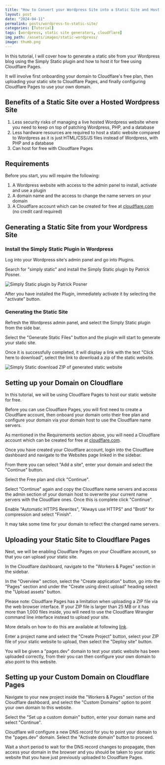```yaml
---
title: "How to Convert your Wordpress Site into a Static Site and Host for Free"
layout: post
date: "2024-04-11"
permalink: posts/wordpress-to-static-site/
categories: [Tutorial]
tags: [wordpress, static site generators, cloudflare]
img_path: /assets/images/static-wordpress/
image: thumb.png
---
```


In this tutorial, I will cover how to generate a static site from your Wordpress blog using the Simply Static plugin and how to host it for free using Cloudflare Pages.

It will involve first onboarding your domain to Cloudflare's free plan, then uploading your static site to Cloudflare Pages, and finally configuring Cloudflare Pages to use your own domain.

## Benefits of a Static Site over a Hosted Wordpress Site

1. Less security risks of managing a live hosted Wordpress website where you need to keep on top of patching Wordpress, PHP, and a database
2. Less hardware resources are required to host a static website compared to Wordpress as it is just HTML/CSS/JS files instead of Wordpress, with PHP and a database
3. Can host for free with Cloudflare Pages

## Requirements

Before you start, you will require the following:

1. A Wordpress website with access to the admin panel to install, activate and use a plugin
2. A domain name and the access to change the name servers on your domain
3. A Cloudflare account which can be created for free at [cloudflare.com](https://www.cloudflare.com/) (no credit card required)

## Generating a Static Site from your Wordpress Site

### Install the Simply Static Plugin in Wordpress

Log into your Wordpress site's admin panel and go into Plugins.

Search for "simply static" and install the Simply Static plugin by Patrick Posner.

![Simply Static plugin by Patrick Posner](plugin-simply-static.png)

After you have installed the Plugin, immediately activate it by selecting the "activate" button.

### Generating the Static Site

Refresh the Wordpress admin panel, and select the Simply Static plugin from the side bar.

Select the "Generate Static Files" button and the plugin will start to generate your static site.

Once it is successfully completed, it will display a link with the text "Click here to download", select the link to download a zip of the static website.

![Simply Static download ZIP of generated static website](simply-static-download-zip.png)

## Setting up your Domain on Cloudflare

In this tutorial, we will be using Cloudflare Pages to host our static website for free.

Before you can use Cloudflare Pages, you will first need to create a Cloudflare account, then onboard your domain onto their free plan and configure your domain via your domain host to use the Cloudflare name servers.

As mentioned in the Requirements section above, you will need a Cloudflare account which can be created for free at [cloudflare.com](https://www.cloudflare.com/).

Once you have created your Cloudflare account, login into the Cloudflare dashboard and navigate to the Websites page linked in the sidebar.

From there you can select "Add a site", enter your domain and select the "Continue" button.

Select the Free plan and click "Continue".

Select "Continue" again and copy the Cloudflare name servers and access the admin section of your domain host to overwrite your current name servers with the Cloudflare ones. Once this is complete click "Continue".

Enable "Automatic HTTPS Rewrites", "Always use HTTPS" and "Brotli" for compression and select "Finish".

It may take some time for your domain to reflect the changed name servers.

## Uploading your Static Site to Cloudflare Pages

Next, we will be enabling Cloudflare Pages on your Cloudflare account, so that you can upload your static site.

In the Cloudflare dashboard, navigate to the "Workers & Pages" section in the sidebar.

In the "Overview" section, select the "Create application" button, go into the "Pages" section and under the "Create using direct upload" heading select the "Upload assets" button.

Please note: Cloudflare Pages has a limitation when uploading a ZIP file via the web browser interface. If your ZIP file is larger than 25 MB or it has more than 1,000 files inside, you will need to use the Cloudflare Wrangler command line interface instead to upload your site.

More details on how to do this are available at following [link](https://developers.cloudflare.com/workers/wrangler/commands/#pages).

Enter a project name and select the "Create Project" button, select your ZIP file of your static website to upload, then select the "Deploy site" button.

You will be given a "pages.dev" domain to test your static website has been uploaded correctly, from their you can then configure your own domain to also point to this website.

## Setting up your Custom Domain on Cloudflare Pages

Navigate to your new project inside the "Workers & Pages" section of the Cloudflare dashboard, and select the "Custom Domains" option to point your own domain to this website.

Select the "Set up a custom domain" button, enter your domain name and select "Continue".

Cloudflare will configure a new DNS record for you to point your domain to the "pages.dev" domain. Select the "Activate domain" button to proceed.

Wait a short period to wait for the DNS record changes to propagate, then access your domain in the browser and you should be taken to your static website that you have just previously uploaded to Cloudflare Pages.
